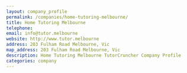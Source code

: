 ```yaml
---
layout: company_profile
permalink: /companies/home-tutoring-melbourne/
title: Home Tutoring Melbourne
telephone: 
email: info@tutor.melbourne
website: http://www.tutor.melbourne
address: 203 Fulham Road Melbourne, Vic
map_address: 203 Fulham Road Melbourne, Vic
description: Home Tutoring Melbourne TutorCruncher Company Profile
categories: company
---
```


